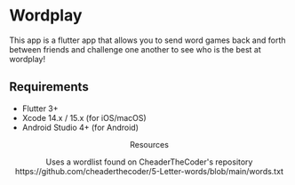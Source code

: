 # Wordplay

This app is a flutter app that allows you to send word games back and forth between friends and challenge one another to see who is the best at wordplay!

## Requirements

- Flutter 3+
- Xcode 14.x / 15.x (for iOS/macOS)
- Android Studio 4+ (for Android)

<p align="center">Resources</p>

<p align="center">Uses a wordlist found on CheaderTheCoder's repository https://github.com/cheaderthecoder/5-Letter-words/blob/main/words.txt</p>
